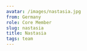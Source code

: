 ```yaml
---
avatar: /images/nastasia.jpg
from: Germany
role: Core Member
slug: nastasia
title: Nastasia
tags: team
---
```


